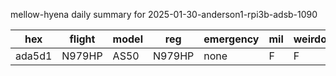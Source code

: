 mellow-hyena daily summary for 2025-01-30-anderson1-rpi3b-adsb-1090

|hex|flight|model|reg|emergency|mil|weirdo|
|--|--|--|--|--|--|--|
|ada5d1|N979HP|AS50|N979HP|none|F|F|
